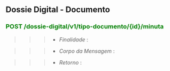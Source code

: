## Dossie Digital - Documento
### <span style="color:green"> POST /dossie-digital/v1/tipo-documento/{id}/minuta </span>
>>> + *Finalidade* : 

>>> + *Corpo da Mensagem* : 

>>> + *Retorno* : 
















